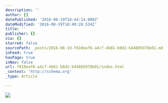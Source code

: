 ```yaml
---
description: ''
author: []
datePublished: '2016-08-19T18:44:14.008Z'
dateModified: '2016-08-19T18:40:20.534Z'
title: ''
publisher: {}
via: {}
starred: false
sourcePath: _posts/2016-08-19-f810eaf6-a4cf-4b01-b0d2-b44885978b01.md
inFeed: true
hasPage: true
inNav: false
url: f810eaf6-a4cf-4b01-b0d2-b44885978b01/index.html
_context: 'http://schema.org'
_type: Article

---
```

![](https://the-grid-user-content.s3-us-west-2.amazonaws.com/7a3115ff-d3d9-41d6-b3b6-554568368a1f.jpg)